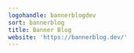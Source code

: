 ```yaml
---
logohandle: bannerblogdev
sort: bannerblog
title: Banner Blog
website: 'https://bannerblog.dev/'
---
```

